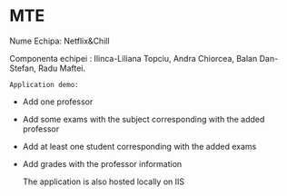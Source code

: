 # MTE

Nume Echipa:
	Netflix&Chill
	
	
Componenta echipei :
	Ilinca-Liliana Topciu,
	Andra Chiorcea,
	Balan Dan-Stefan,
	Radu Maftei.




	Application demo:

- Add one professor 
- Add some exams with the subject corresponding with the added professor
- Add at least one student corresponding with the added exams
- Add grades with the professor information 

	The application is also hosted locally on IIS
